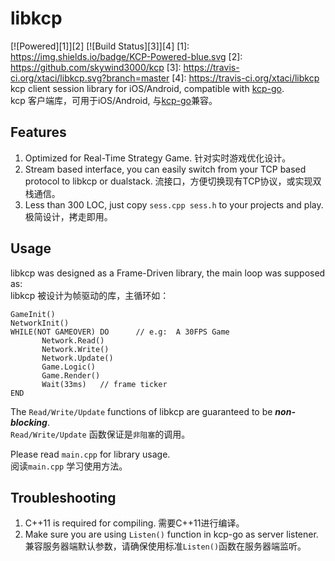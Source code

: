 # libkcp
[![Powered][1]][2] [![Build Status][3]][4]
[1]: https://img.shields.io/badge/KCP-Powered-blue.svg
[2]: https://github.com/skywind3000/kcp
[3]: https://travis-ci.org/xtaci/libkcp.svg?branch=master
[4]: https://travis-ci.org/xtaci/libkcp
kcp client session library for iOS/Android, compatible with [kcp-go](https://github.com/xtaci/kcp-go).    
kcp 客户端库，可用于iOS/Android, 与[kcp-go](https://github.com/xtaci/kcp-go)兼容。        

## Features
1. Optimized for Real-Time Strategy Game.    针对实时游戏优化设计。
2. Stream based interface, you can easily switch from your TCP based protocol to libkcp or dualstack.    流接口，方便切换现有TCP协议，或实现双栈通信。
3. Less than 300 LOC, just copy ```sess.cpp sess.h``` to your projects and play.    极简设计，拷走即用。

## Usage
libkcp was designed as a Frame-Driven library, the main loop was supposed as:       
libkcp 被设计为帧驱动的库，主循环如：     
```
GameInit()
NetworkInit()
WHILE(NOT GAMEOVER) DO      // e.g:  A 30FPS Game
       Network.Read()
       Network.Write()
       Network.Update()
       Game.Logic()
       Game.Render()
       Wait(33ms)   // frame ticker
END
```

The ```Read/Write/Update``` functions of libkcp are guaranteed to be ***non-blocking***.       
```Read/Write/Update``` 函数保证是```非阻塞```的调用。       

Please read ```main.cpp``` for library usage.        
阅读```main.cpp``` 学习使用方法。      

## Troubleshooting
1. C++11 is required for compiling.    需要C++11进行编译。       
2. Make sure you are using ```Listen()``` function in kcp-go as server listener.   兼容服务器端默认参数，请确保使用标准```Listen()```函数在服务器端监听。
